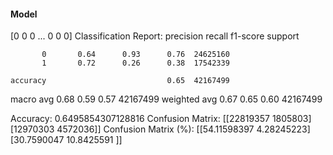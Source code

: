 #### Model
[0 0 0 ... 0 0 0]
Classification Report:
              precision    recall  f1-score   support

           0       0.64      0.93      0.76  24625160
           1       0.72      0.26      0.38  17542339

    accuracy                           0.65  42167499
   macro avg       0.68      0.59      0.57  42167499
weighted avg       0.67      0.65      0.60  42167499

Accuracy: 0.6495854307128816
Confusion Matrix:
[[22819357  1805803]
 [12970303  4572036]]
Confusion Matrix (%):
[[54.11598397  4.28245223]
 [30.7590047  10.8425591 ]]
